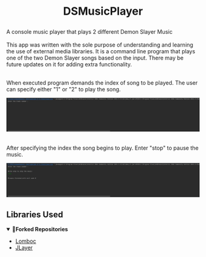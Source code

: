 # <p align="center">DSMusicPlayer</p> 
 A console music player that plays 2 different Demon Slayer Music
 </br></br>
 This app was written with the sole purpose of understanding and learning the use of external media libraries. It is a command line program that plays one of the two    Demon Slayer songs based on the input. There may be future updates on it for adding extra functionality.
 
 </br>
 When executed program demands the index of song to be played. The user can specify either "1" or "2" to play the song.
 <p align="center"><img src="MusicPlayer/src/SharedScreenshot.jpg"></p>
 
 </br>
 After specifying the index the song begins to play. Enter "stop" to pause the music.
 <p align="center"><img src="MusicPlayer/src/SharedScreenshot2.jpg"></p>
 
 
## Libraries Used
<details open>
<summary>🔱<b>Forked Repositories</b></summary>

- [Lomboc](https://projectlombok.org/)
- [JLayer](https://github.com/umjammer/jlayer)
